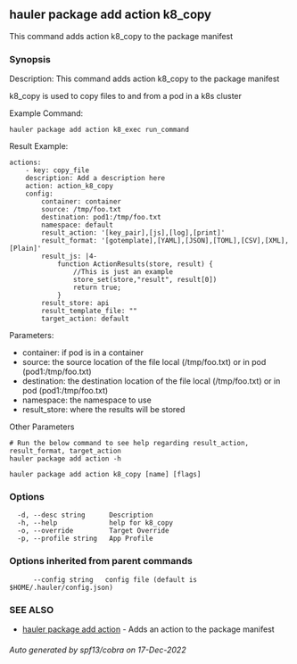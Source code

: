 ## hauler package add action k8_copy

This command adds action k8_copy to the package manifest

### Synopsis


Description:
This command adds action k8_copy to the package manifest

k8_copy is used to copy files to and from a pod in a k8s cluster

Example Command:
```
hauler package add action k8_exec run_command
```
Result Example:
```
actions:
	- key: copy_file
	description: Add a description here
	action: action_k8_copy
	config:
		container: container
		source: /tmp/foo.txt
		destination: pod1:/tmp/foo.txt
		namespace: default
		result_action: '[key_pair],[js],[log],[print]'
		result_format: '[gotemplate],[YAML],[JSON],[TOML],[CSV],[XML],[Plain]'
		result_js: |4-
			function ActionResults(store, result) {
				//This is just an example
				store_set(store,"result", result[0])
				return true;
			}
		result_store: api
		result_template_file: ""
		target_action: default
```
Parameters:
- container: if pod is in a container
- source: the source location of the file local (/tmp/foo.txt) or in pod (pod1:/tmp/foo.txt)
- destination: the destination location of the file local (/tmp/foo.txt) or in pod (pod1:/tmp/foo.txt)
- namespace: the namespace to use
- result_store: where the results will be stored

Other Parameters
```
# Run the below command to see help regarding result_action, result_format, target_action
hauler package add action -h
```



```
hauler package add action k8_copy [name] [flags]
```

### Options

```
  -d, --desc string      Description
  -h, --help             help for k8_copy
  -o, --override         Target Override
  -p, --profile string   App Profile
```

### Options inherited from parent commands

```
      --config string   config file (default is $HOME/.hauler/config.json)
```

### SEE ALSO

* [hauler package add action](hauler_package_add_action.md)	 - Adds an action to the package manifest

###### Auto generated by spf13/cobra on 17-Dec-2022
